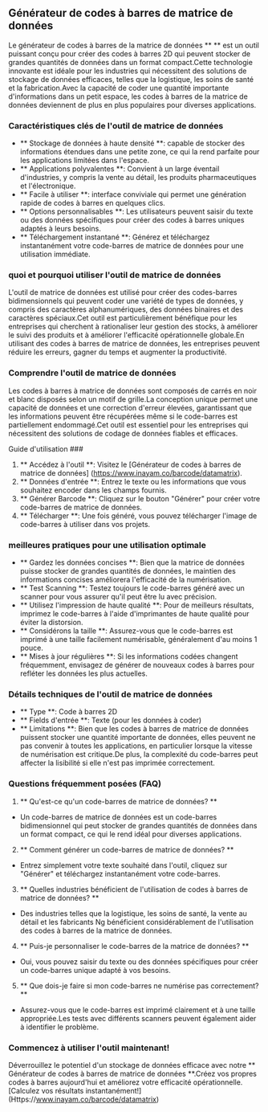 ## Générateur de codes à barres de matrice de données

Le générateur de codes à barres de la matrice de données ** ** est un outil puissant conçu pour créer des codes à barres 2D qui peuvent stocker de grandes quantités de données dans un format compact.Cette technologie innovante est idéale pour les industries qui nécessitent des solutions de stockage de données efficaces, telles que la logistique, les soins de santé et la fabrication.Avec la capacité de coder une quantité importante d'informations dans un petit espace, les codes à barres de la matrice de données deviennent de plus en plus populaires pour diverses applications.

### Caractéristiques clés de l'outil de matrice de données

- ** Stockage de données à haute densité **: capable de stocker des informations étendues dans une petite zone, ce qui la rend parfaite pour les applications limitées dans l'espace.
- ** Applications polyvalentes **: Convient à un large éventail d'industries, y compris la vente au détail, les produits pharmaceutiques et l'électronique.
- ** Facile à utiliser **: interface conviviale qui permet une génération rapide de codes à barres en quelques clics.
- ** Options personnalisables **: Les utilisateurs peuvent saisir du texte ou des données spécifiques pour créer des codes à barres uniques adaptés à leurs besoins.
- ** Téléchargement instantané **: Générez et téléchargez instantanément votre code-barres de matrice de données pour une utilisation immédiate.

### quoi et pourquoi utiliser l'outil de matrice de données

L'outil de matrice de données est utilisé pour créer des codes-barres bidimensionnels qui peuvent coder une variété de types de données, y compris des caractères alphanumériques, des données binaires et des caractères spéciaux.Cet outil est particulièrement bénéfique pour les entreprises qui cherchent à rationaliser leur gestion des stocks, à améliorer le suivi des produits et à améliorer l'efficacité opérationnelle globale.En utilisant des codes à barres de matrice de données, les entreprises peuvent réduire les erreurs, gagner du temps et augmenter la productivité.

### Comprendre l'outil de matrice de données

Les codes à barres à matrice de données sont composés de carrés en noir et blanc disposés selon un motif de grille.La conception unique permet une capacité de données et une correction d'erreur élevées, garantissant que les informations peuvent être récupérées même si le code-barres est partiellement endommagé.Cet outil est essentiel pour les entreprises qui nécessitent des solutions de codage de données fiables et efficaces.

Guide d'utilisation ###

1. ** Accédez à l'outil **: Visitez le [Générateur de codes à barres de matrice de données] (https://www.inayam.co/barcode/datamatrix).
2. ** Données d'entrée **: Entrez le texte ou les informations que vous souhaitez encoder dans les champs fournis.
3. ** Générer Barcode **: Cliquez sur le bouton "Générer" pour créer votre code-barres de matrice de données.
4. ** Télécharger **: Une fois généré, vous pouvez télécharger l'image de code-barres à utiliser dans vos projets.

### meilleures pratiques pour une utilisation optimale

- ** Gardez les données concises **: Bien que la matrice de données puisse stocker de grandes quantités de données, le maintien des informations concises améliorera l'efficacité de la numérisation.
- ** Test Scanning **: Testez toujours le code-barres généré avec un scanner pour vous assurer qu'il peut être lu avec précision.
- ** Utilisez l'impression de haute qualité **: Pour de meilleurs résultats, imprimez le code-barres à l'aide d'imprimantes de haute qualité pour éviter la distorsion.
- ** Considérons la taille **: Assurez-vous que le code-barres est imprimé à une taille facilement numérisable, généralement d'au moins 1 pouce.
- ** Mises à jour régulières **: Si les informations codées changent fréquemment, envisagez de générer de nouveaux codes à barres pour refléter les données les plus actuelles.

### Détails techniques de l'outil de matrice de données

- ** Type **: Code à barres 2D
- ** Fields d'entrée **: Texte (pour les données à coder)
- ** Limitations **: Bien que les codes à barres de matrice de données puissent stocker une quantité importante de données, elles peuvent ne pas convenir à toutes les applications, en particulier lorsque la vitesse de numérisation est critique.De plus, la complexité du code-barres peut affecter la lisibilité si elle n'est pas imprimée correctement.

### Questions fréquemment posées (FAQ)

1. ** Qu'est-ce qu'un code-barres de matrice de données? **
- Un code-barres de matrice de données est un code-barres bidimensionnel qui peut stocker de grandes quantités de données dans un format compact, ce qui le rend idéal pour diverses applications.

2. ** Comment générer un code-barres de matrice de données? **
- Entrez simplement votre texte souhaité dans l'outil, cliquez sur "Générer" et téléchargez instantanément votre code-barres.

3. ** Quelles industries bénéficient de l'utilisation de codes à barres de matrice de données? **
- Des industries telles que la logistique, les soins de santé, la vente au détail et les fabricants Ng bénéficient considérablement de l'utilisation des codes à barres de la matrice de données.

4. ** Puis-je personnaliser le code-barres de la matrice de données? **
- Oui, vous pouvez saisir du texte ou des données spécifiques pour créer un code-barres unique adapté à vos besoins.

5. ** Que dois-je faire si mon code-barres ne numérise pas correctement? **
- Assurez-vous que le code-barres est imprimé clairement et à une taille appropriée.Les tests avec différents scanners peuvent également aider à identifier le problème.

### Commencez à utiliser l'outil maintenant!

Déverrouillez le potentiel d'un stockage de données efficace avec notre ** Générateur de codes à barres de matrice de données **.Créez vos propres codes à barres aujourd'hui et améliorez votre efficacité opérationnelle.[Calculez vos résultats instantanément!] (Https://www.inayam.co/barcode/datamatrix)